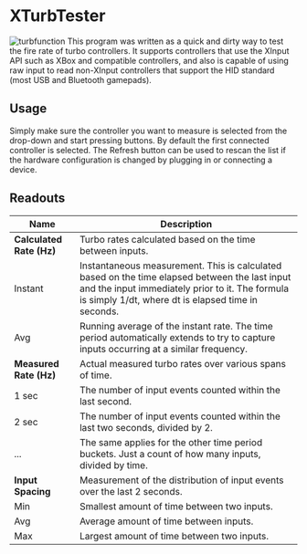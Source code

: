 # XTurbTester
![turbfunction](https://user-images.githubusercontent.com/117657415/200605854-22c64373-8801-4993-953a-1b41dc83e4db.png)
This program was written as a quick and dirty way to test the fire rate of turbo controllers. It supports controllers that use the XInput API such as XBox and compatible  controllers, and also is capable of using raw input to read non-XInput controllers that support the HID standard (most USB and Bluetooth gamepads).

## Usage
Simply make sure the controller you want to measure is selected from the drop-down and start pressing buttons. By default the first connected controller is selected. The Refresh button can be used to rescan the list if the hardware configuration is changed by plugging in or connecting a device.

## Readouts
| Name       | Description          |
| ---------- | -------------------- |
| **Calculated Rate (Hz)** | Turbo rates calculated based on the time between inputs. |
| Instant    | Instantaneous measurement. This is calculated based on the time elapsed between the last input and the input immediately prior to it. The formula is simply 1/dt, where dt is elapsed time in seconds. |
| Avg        | Running average of the instant rate. The time period automatically extends to try to capture inputs occurring at a similar frequency. |
| **Measured Rate (Hz)** | Actual measured turbo rates over various spans of time. |
| 1 sec      | The number of input events counted within the last second. |
| 2 sec      | The number of input events counted within the last two seconds, divided by 2. |
| ...        | The same applies for the other time period buckets. Just a count of how many inputs, divided by time. |
| **Input Spacing** | Measurement of the distribution of input events over the last 2 seconds. |
| Min        | Smallest amount of time between two inputs. |
| Avg        | Average amount of time between inputs. |
| Max        | Largest amount of time between two inputs. |
